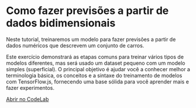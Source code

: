 # Como fazer previsões a partir de dados bidimensionais

Neste tutorial, treinaremos um modelo para fazer previsões a partir de dados numéricos que descrevem um conjunto de carros.

Este exercício demonstrará as etapas comuns para treinar vários tipos de modelos diferentes, mas será usado um dataset pequeno com um modelo simples (superficial). O principal objetivo é ajudar você a conhecer melhor a terminologia básica, os conceitos e a sintaxe do treinamento de modelos com TensorFlow.js, fornecendo uma base sólida para você aprender mais e fazer experimentos.

<a class="button button-white" href="https://codelabs.developers.google.com/codelabs/tfjs-training-regression/index.html#0">Abrir no CodeLab</a>

